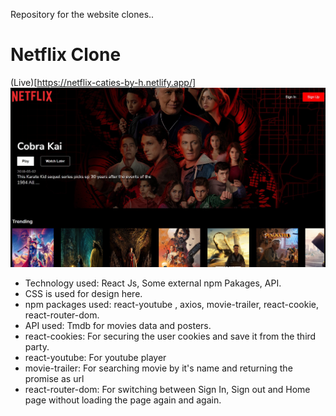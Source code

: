 Repository for the website clones..

# Netflix Clone
(Live)[https://netflix-caties-by-h.netlify.app/]
![netflix](./web-screenshot/netflix.jpg)
* Technology used: React Js, Some external npm Pakages, API.
* CSS is used for design here.
* npm packages used: react-youtube , axios, movie-trailer, react-cookie, react-router-dom.
* API used: Tmdb for movies data and posters.
* react-cookies: For securing the user cookies and save it from the third party.
* react-youtube: For youtube player
* movie-trailer: For searching movie by it's name and returning the promise as url
* react-router-dom: For switching between Sign In, Sign out and Home page without loading the page again and again.



